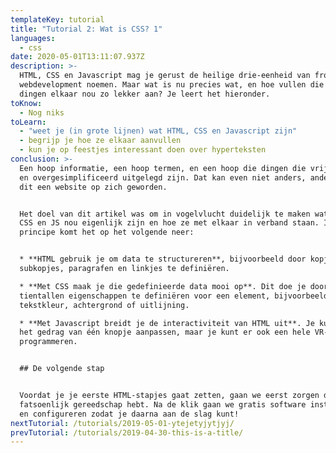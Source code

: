 ```yaml
---
templateKey: tutorial
title: "Tutorial 2: Wat is CSS? 1"
languages:
  - css
date: 2020-05-01T13:11:07.937Z
description: >-
  HTML, CSS en Javascript mag je gerust de heilige drie-eenheid van front-end
  webdevelopment noemen. Maar wat is nu precies wat, en hoe vullen die drie
  dingen elkaar nou zo lekker aan? Je leert het hieronder.
toKnow:
  - Nog niks
toLearn:
  - "weet je (in grote lijnen) wat HTML, CSS en Javascript zijn"
  - begrijp je hoe ze elkaar aanvullen
  - kun je op feestjes interessant doen over hyperteksten
conclusion: >-
  Een hoop informatie, een hoop termen, en een hoop die dingen die vrij abstract
  en overgesimplificeerd uitgelegd zijn. Dat kan even niet anders, anders was
  dit een website op zich geworden.


  Het doel van dit artikel was om in vogelvlucht duidelijk te maken wat HTML,
  CSS en JS nou eigenlijk zijn en hoe ze met elkaar in verband staan. In
  principe komt het op het volgende neer:


  * **HTML gebruik je om data te structureren**, bijvoorbeeld door kopjes,
  subkopjes, paragrafen en linkjes te definiëren.

  * **Met CSS maak je die gedefinieerde data mooi op**. Dit doe je door
  tientallen eigenschappen te definiëren voor een element, bijvoorbeeld de
  tekstkleur, achtergrond of uitlijning.

  * **Met Javascript breidt je de interactiviteit van HTML uit**. Je kunt ermee
  het gedrag van één knopje aanpassen, maar je kunt er ook een hele VR-game in
  programmeren.


  ## De volgende stap


  Voordat je je eerste HTML-stapjes gaat zetten, gaan we eerst zorgen dat je
  fatsoenlijk gereedschap hebt. Na de klik gaan we gratis software installeren
  en configureren zodat je daarna aan de slag kunt!
nextTutorial: /tutorials/2019-05-01-ytejetyjytjyj/
prevTutorial: /tutorials/2019-04-30-this-is-a-title/
---
```


<video-pagepart file="undefined" embedcode="dQw4w9WgXcQ"  platform="youtube" title="HTML - data, structuur, en verder niks" caption="undefined"></video-pagepart>

<text-pagepart title="undefined" text="HTML is de afkorting voor **HyperText Markup Language**. Mocht je ‘hypertext’ heel fancy of juist intimiderend vinden klinken, heb ik slecht of juist goed nieuws voor je; hyperteksten zijn teksten die met elkaar verbonden zijn door hyperlinks, oftewel linkjes zoals je die al duizenden keren gezien hebt. Nu is dat de gewoonste zaak van de wereld, maar in een tijd waar je elke keer terug moest naar een index als je andere informatie wilde opvragen waren zulke koppelingen in een tekst revolutionair.{{newline}}{{newline}}Tot zover het hypertext-deel, dan hebben we nog ‘markup language’ over. Direct vertaald zou dat ‘opmaaktaal’ worden, en daar wordt het een beetje verwarrend. Als je slechts één ding over HTML onthoudt, laat het dan dit zijn; **je gebruikt HTML niet om te bepalen hoe data eruitziet, maar om te beschrijven wat voor data het ís.**{{newline}}{{newline}}Stel je een boek voor, zonder hoofdstukken, koppen, subkoppen en paragrafen. Ook geen paginanummers, gewoon een onophoudelijke lap tekst van 300 pagina’s lang. Probeer nu maar eens iets snel op te zoeken, of te begrijpen welke teksten bij elkaar horen of waar een hoofdstuk eindigt. Gaat je niet lukken."></text-pagepart>

<code-pagepart title="undefined" language="css" caption="undefined" code="<!DOCTYPE html>{{newline}}<html>{{newline}}<head>{{newline}}  <title>HTML Tutorial</title>{{newline}}</head>{{newline}}<body>{{newline}}  <h1>This is a heading</h1>{{newline}}  <p>This is a paragraph.</p>{{newline}}</body>{{newline}}</html>" text="Met HTML breng je structuur aan in data. Die zin daar? Da’s een subkop. Dat stukje? Een paragraaf. Die paar woorden? Maak daar een linkje van. Al die dingen bij elkaar? Die horen allemaal bij hetzelfde artikel. Hóe je dat precies aangeeft is voor nu nog niet belangrijk, daar komen we nog uitgebreid op terug in andere artikelen."></code-pagepart>

<text-pagepart title="CSS - make-up voor je markup" text="**Met CSS laat je je gestructureerde data er mooi uitzien.** Alle websites zijn van hetzelfde spul gemaakt (HTML), maar dankzij CSS zien ze er allemaal anders uit. CSS staat voor **Cascading Style Sheets**, waarbij ‘cascading’ belangrijk is. Dat betekent namelijk ‘overervend’. Dat overerven is best een dingetje, voor nu te ingewikkeld om snel maar duidelijk uit te kunnen leggen. Waar het op neerkomt is dat eigenschappen overal doorgevoerd worden totdat je expliciet aangeeft dat dat niet moet gebeuren. Lekker vaag, ik weet het, maar ook hier gaan we nog op terugkomen.{{newline}}{{newline}}Wat zijn die ‘eigenschappen’ dan? Met CSS kun je meer dan je lief is! Zomaar een paar dingen die je aan kunt geven:{{newline}}{{newline}}* _positionering_{{newline}}* afmetingen{{newline}}* _tekstgrootte_{{newline}}* tekstuitlijning{{newline}}* _lettertypes_{{newline}}* kleuren{{newline}}*  _achtergrondafbeeldingen_{{newline}}* animaties en transities{{newline}}* _marges_{{newline}}* schaling, rotatie{{newline}}* _randen_{{newline}}* schaduwen{{newline}}* _woordafbr_{{newline}}* eking{{newline}}{{newline}}En zo kan die lijst nog wel eventjes doorgaan. Met CSS kun je een complete kermis maken van je pagina’s, de kunst is om dat niet te laten gebeuren."></text-pagepart>

<note-pagepart title="undefined" text="Wil je op een juiste manier CSS gebruiken, zul je eerst fatsoenlijke HTML moeten leren schrijven."></note-pagepart>

<text-pagepart title="undefined" text="Je kunt met CSS heel goed slecht geschreven HTML wegplamuren, maar dan ga je gegarandeerd tegen problemen aanlopen. Je site onderhouden wordt een nachtmerrie, of op sommige devices zien je pagina’s er niet uit, of alles ziet er juist wél super sexy uit maar je bent niet te vinden in zoekresultaten omdat Google niks van de structuur van je website snapt. Correcte HTML is gelukkig automatisch makkelijker op te maken met simpelere CSS. Alsof het ervoor gemaakt is ;)"></text-pagepart>

<code-example-pagepart embedcode="NmudS" userid="zalum" title="Probeer het zelf" output="html,css,js,result,html,css,js,result" caption="undefined"></code-example-pagepart>

<text-pagepart title="Javascript - voegt interactiviteit toe" text="Van zichzelf is HTML niet bijzonder interactief. Ja, je kunt op linkjes klikken, een videootje laten afspelen en een formuliertje invullen, maar verder is het voornamelijk een combinatie van tekst lezen en plaatjes kijken.{{newline}}{{newline}}Dat kan meer dan genoeg zijn om je doel te bereiken, maar vaak heb je toch een beetje extra functionaliteit nodig. Dat kan iets kleins zijn zoals een navigatiemenu dat pas tevoorschijn komt als je op een knopje drukt, maar dat kan ook een bestelformulier zijn dat uit meerdere stappen bestaat met ingewikkelde validatie, of een chatvenster of een hele online game.{{newline}}{{newline}}Dat gaat je niet lukken met alleen maar HTML, daar heb je Javascript voor nodig - of JS zoals hippe mensen het noemen, want dat scheelt een hele lettergreep. Met Javascript kun je het zo gek niet bedenken of je krijgt het voor elkaar, maar zoals iemands oom ooit zei: _with great power comes great responsibility_.{{newline}}{{newline}}Want ook al zou je een explosie kunnen laten horen elke keer als iemand een toets indrukt, betekent dat nog niet dat het ook daadwerkelijk een goed idee is. Het is net als bij CSS; je kunt met Javascript een hele kermis van je website maken, je kunt er (tot een bepaald punt) slechte HTML mee verbloemen, maar het is voor iedereen om ontelbaar veel redenen stukken fijner als je Javascript gebruikt om een goed HTML-fundament uit te breiden met functionaliteit, om met je HTML - en CSS - mee te werken in plaats van ertegen."></text-pagepart>

<image-pagepart image="/img/placeholder.png" alt="placeholder" title="undefined" caption="undefined"></image-pagepart>
